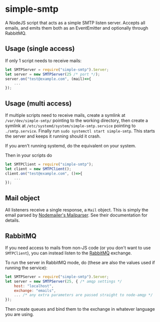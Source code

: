 # simple-smtp

A NodeJS script that acts as a simple SMTP listen server. Accepts all emails, and emits them both as an EventEmitter and optionally through RabbitMQ.

## Usage (single access)

If only 1 script needs to receive mails:

```javascript
let SMTPServer = require("simple-smtp").Server;
let server = new SMTPServer(25 /* port */);
server.on("test@example.com", (mail)=>{
    ...
});
```

## Usage (multi access)

If multiple scripts need to receive mails, create a symlink at `/var/dev/simple-smtp/` pointing to the working directory, then create a symlink at `/etc/systemd/system/simple-smtp.service` pointing to `./smtp.service`. Finally run `sudo systemctl start simple-smtp`. This starts the server and keeps it running should it crash.

If you aren't running systemd, do the equivalent on your system.

Then in your scripts do

```javascript
let SMTPClient = require("simple-smtp");
let client = new SMTPClient();
client.on("test@example.com", ()=>{
    ...
});
```

## Mail object

All listeners receive a single response, a `Mail` object. This is simply the email parsed by [Nodemailer's Mailparser](https://nodemailer.com/extras/mailparser/). See their documentation for details.

## RabbitMQ

If you need access to mails from non-JS code (or you don't want to use `SMTPClient`), you can instead listen to the [RabbitMQ](http://www.rabbitmq.com/) exchange.

To run the server in RabbitMQ mode, do (these are also the values used if running the service):

```javascript
let SMTPServer = require("simple-smtp").Server;
let server = new SMTPServer(25, { /* amqp settings */
    host: "localhost",
    exchange: "emails",
    ... /* any extra parameters are passed straight to node-amqp */
});
```

Then create queues and bind them to the exchange in whatever language you are using.